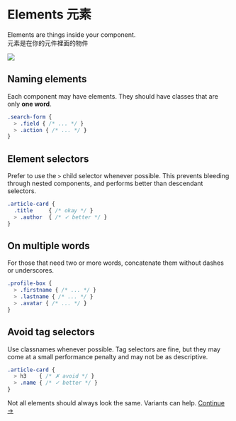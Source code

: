 # Elements 元素

Elements are things inside your component. <br>
元素是在你的元件裡面的物件

![](images/component-elements.png)

## Naming elements
Each component may have elements. They should have classes that are only **one word**.

```scss
.search-form {
  > .field { /* ... */ }
  > .action { /* ... */ }
}
```

## Element selectors
Prefer to use the `>` child selector whenever possible. This prevents bleeding through nested components, and performs better than descendant selectors.

```scss
.article-card {
  .title     { /* okay */ }
  > .author  { /* ✓ better */ }
}
```

## On multiple words
For those that need two or more words, concatenate them without dashes or underscores.

```scss
.profile-box {
  > .firstname { /* ... */ }
  > .lastname { /* ... */ }
  > .avatar { /* ... */ }
}
```

## Avoid tag selectors
Use classnames whenever possible. Tag selectors are fine, but they may come at a small performance penalty and may not be as descriptive.

```scss
.article-card {
  > h3    { /* ✗ avoid */ }
  > .name { /* ✓ better */ }
}
```

Not all elements should always look the same. Variants can help.
[Continue →](variants.md)
<!-- {p:.pull-box} -->
